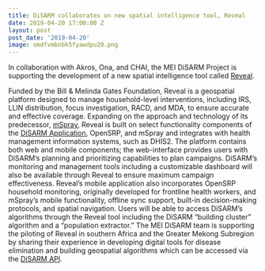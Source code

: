 ```yaml
---
title: DiSARM collaborates on new spatial intelligence tool, Reveal
date: 2019-04-20 17:00:00 Z
layout: post
post_date: '2019-04-20'
image: omdfvmbnbk5fyawdpu20.png
---
```


In collaboration with Akros, Ona, and CHAI, the MEI DiSARM Project is supporting the development of a new spatial intelligence tool called [Reveal](https://revealprecision.com/). 

Funded by the Bill & Melinda Gates Foundation, Reveal is a geospatial platform designed to manage household-level interventions, including IRS, LLIN distribution, focus investigation, RACD, and MDA, to ensure accurate and effective coverage. Expanding on the approach and technology of its predecessor, [mSpray](https://mspray.com/), Reveal is built on select functionality components of the [DiSARM Application](http://www.disarm.io/app/), OpenSRP, and mSpray and integrates with health management information systems, such as DHIS2. The platform contains both web and mobile components; the web-interface provides users with DiSARM’s planning and prioritizing capabilities to plan campaigns. DiSARM’s monitoring and management tools including a customizable dashboard will also be available through Reveal to ensure maximum campaign effectiveness. Reveal’s mobile application also incorporates OpenSRP household monitoring, originally developed for frontline health workers, and mSpray’s mobile functionality, offline sync support, built-in decision-making protocols, and spatial navigation. Users will be able to access DiSARM’s algorithms through the Reveal tool including the DiSARM “building cluster” algorithm and a “population extractor.” The MEI DiSARM team is supporting the piloting of Reveal in southern Africa and the Greater Mekong Subregion by sharing their experience in developing digital tools for disease elimination and building geospatial algorithms which can be accessed via the [DiSARM API](http://www.disarm.io/api/).



